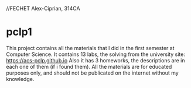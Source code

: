 //FECHET Alex-Ciprian, 314CA
# pclp1
This project contains all the materials that I did in the first semester at Computer Science.
It contains 13 labs, the solving from the university site: https://acs-pclp.github.io
Also it has 3 homeworks, the descriptions are in each one of them (if i found them).
All the materials are for educated purposes only, and should not be publicated on the internet without my knowledge.
